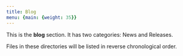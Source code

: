 ```yaml
---
title: Blog
menu: {main: {weight: 35}}
---
```


This is the **blog** section. It has two categories: News and Releases.

Files in these directories will be listed in reverse chronological order.
